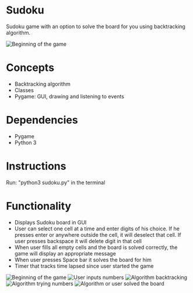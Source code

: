 # Sudoku
Sudoku game with an option to solve the board for you using backtracking algorithm.

![Beginning of the game](https://user-images.githubusercontent.com/7826894/174456903-86f387af-d162-420f-a349-f03bf2cf9362.png)

# Concepts
* Backtracking algorithm
* Classes
* Pygame: GUI, drawing and listening to events

# Dependencies
* Pygame
* Python 3

# Instructions
Run: "python3 sudoku.py" in the terminal


# Functionality
* Displays Sudoku board in GUI
* User can select one cell at a time and enter digits of his choice. If he presses 
enter or anywhere outside the cell, it will deselect that cell. If user presses 
backspace it will delete digit in that cell
* When user fills all empty cells and the board is solved correctly, the game will 
display an appropriate message
* When user presses Space bar it solves the board for him
* Timer that tracks time lapsed since user started the game

![Beginning of the game](https://user-images.githubusercontent.com/7826894/174456903-86f387af-d162-420f-a349-f03bf2cf9362.png)
![User inputs numbers](https://user-images.githubusercontent.com/7826894/174456940-7970c0b1-b874-4904-91ba-3e7b35bc7dfa.png)
![Algorithm backtracking](https://user-images.githubusercontent.com/7826894/174456882-1fe87aa8-2065-44b8-ba2c-b0ac592a09f2.png)
![Algorithm trying numbers](https://user-images.githubusercontent.com/7826894/174456884-dd70779b-66a6-4d1b-8521-7a211a51134d.png)
![Algorithm or user solved the board](https://user-images.githubusercontent.com/7826894/174456887-58763ca6-c07f-4fe0-a5c8-1be06a016aba.png)


